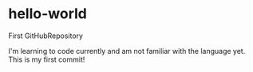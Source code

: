 # hello-world
First GitHubRepository 

I'm learning to code currently and am not familiar with the language yet. This is my first commit!
